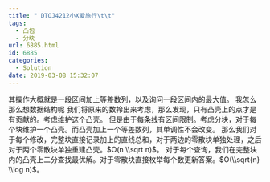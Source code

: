 ```yaml
---
title: " DTOJ4212小X爱旅行\t\t"
tags:
  - 凸包
  - 分块
url: 6885.html
id: 6885
categories:
  - Solution
date: 2019-03-08 15:32:07
---
```


其操作大概就是一段区间加上等差数列，以及询问一段区间内的最大值。 我怎么那么想数据结构呢 我们将原来的数拎出来考虑，那么发现，只有凸壳上的点才是有贡献的。考虑维护这个凸壳。 但是由于每条线有区间限制。考虑分块，对于每个块维护一个凸壳。而凸壳加上一个等差数列，其单调性不会改变。 那么我们对于每个修改，完整块直接记录加上的直线总和，对于两边的零散块单独处理，之后对于两个零散块单独重建凸壳。$O(n \\sqrt n)$。 对于每个查询，我们在完整块内的凸壳上二分查找最优解。对于零散块直接枚举每个数更新答案。$O(\\sqrt{n} \\log n)$。
